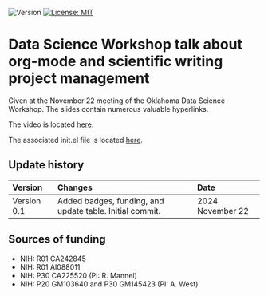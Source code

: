 ![Version](https://img.shields.io/static/v1?label=DSW24-org-mode-slides&message=0.0&color=brightcolor)
[![License: MIT](https://img.shields.io/badge/License-MIT-blue.svg)](https://opensource.org/licenses/MIT)


# Data Science Workshop talk about org-mode and scientific writing project management

Given at the November 22 meeting of the Oklahoma Data Science Workshop. 
The slides contain numerous valuable hyperlinks.

The video is located [here]().

The associated init.el file is located [here]().

## Update history

|Version      | Changes                                                                                                                                                                         | Date                 |
|:-----------|:------------------------------------------------------------------------------------------------------------------------------------------|:--------------------|
| Version 0.1 |   Added badges, funding, and update table.  Initial commit.                                                                                                                | 2024 November 22  |

## Sources of funding

- NIH: R01 CA242845
- NIH: R01 AI088011
- NIH: P30 CA225520 (PI: R. Mannel)
- NIH: P20 GM103640 and P30 GM145423 (PI: A. West)
